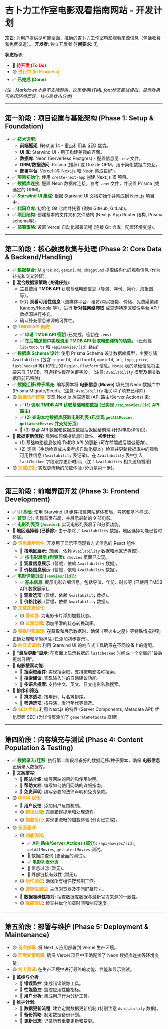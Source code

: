 # 吉卜力工作室电影观看指南网站 - 开发计划

**宗旨**: 为用户提供尽可能全面、准确的吉卜力工作室电影观看来源信息（包括收费和免费渠道）。
**开发者**: 独立开发者
**时间要求**: 无

**状态标识**:
*   🔴 <font color="red">**待开发 (To Do)**</font>
*   🟡 <font color="orange">**进行中 (In Progress)**</font>
*   ✅ <font color="green">**已完成 (Done)**</font>

*(注：Markdown本身不支持颜色，这里使用HTML font标签尝试模拟，显示效果可能因环境而异。核心是状态分类)*

---

## 第一阶段：项目设置与基础架构 (Phase 1: Setup & Foundation)

*   ✅ <font color="green">**技术选型**</font>: 
    *   **前端框架**: Next.js 14 - 重点利用其 SEO 优势。
    *   **UI 库**: Starwind UI - 用于构建美观的界面。
    *   **数据库**: Neon (Serverless Postgres) - 配置信息见 `.env` 文件。
    *   **ORM/数据访问**: Prisma (推荐) 或 Drizzle ORM，用于简化数据库交互。
    *   **部署平台**: Vercel (与 Next.js 和 Neon 集成良好)。
*   ✅ <font color="green">**项目初始化**</font>: 使用 `create-next-app` 创建 Next.js 15 项目。
*   ✅ <font color="green">**数据库连接**</font>: 配置 Neon 数据库连接，参考 `.env` 文件，并设置 Prisma (或选定的 ORM)。
*   ✅ <font color="green">**Starwind UI 集成**</font>: 根据 Starwind UI 文档初始化并集成到 Next.js 项目中。
*   ✅ <font color="green">**代码仓库**</font>: 初始化 Git 仓库并托管 (例如 GitHub, GitLab)。
*   ✅ <font color="green">**项目结构**</font>: 创建基本的文件夹和文件结构 (Next.js App Router 结构, Prisma schema等)。
*   ✅ <font color="green">**部署策略**</font>: 设置 Vercel 自动化部署流程 (连接 Git 仓库，配置环境变量)。

---

## 第二阶段：核心数据收集与处理 (Phase 2: Core Data & Backend/Handling)

*   ✅ <font color="green">**数据整合**</font>: 从 `grok.md`, `gemini.md`, `chagpt.md` 提取结构化的观看信息 (作为补充和交叉验证)。
*   🔴 **混合数据源策略 (关键任务)**: 
    *   主要使用 **TMDB API** 获取基础电影信息（导演、年份、简介、海报图等）。
    *   针对 **观看可用性信息**（流媒体平台、租赁/购买链接、价格、免费渠道如 Kanopy/Hoopla 等），进行 **针对性网络爬取** 或查询特定区域性平台 API/数据源进行补充。
    *   确认补充信息来源的可靠性。
*   🟡 <font color="orange">**TMDB API 集成**</font>: 
    *   ✅ <font color="green">**申请 TMDB API 密钥**</font> (已完成，密钥在 `.env`)
    *   ✅ <font color="green">**在后端逻辑中实现调用 TMDB API 获取电影详情的功能。**</font> (已创建 `lib/tmdb.ts` 和 `/api/movies/[id]` 路由)
*   ✅ <font color="green">**数据库 Schema 设计**</font>: 使用 Prisma Schema 设计数据库模型，主要存储 `Availability` (包含 `regionId`, `platformId`, `movieId`, `url`, `type`, `price`, `lastChecked` 等) 和辅助的 `Region`, `Platform` 信息。`Movie` 表的基础信息将主要来自 TMDB，可选择性缓存关键字段。 (注意: `Availability` 模型及相关数据目前已移除)
*   ✅ <font color="green">**数据迁移/种子填充**</font>: 编写脚本将 **电影信息 (Movie)** 填充到 Neon 数据库中 (Prisma Migrate/Seed)。(注意: `Availability` 相关种子填充已移除)
*   🟡 <font color="orange">**数据访问逻辑**</font>: 实现 Next.js 后端逻辑 (API 路由/Server Actions) 来: 
    *   ✅ <font color="green">**(1) 调用 TMDB API 获取基础电影数据 (已实现 `/api/movies/[id]` API 路由)**</font>
    *   ✅ <font color="green">**(2) 查询本地数据库获取电影列表 (已实现 `getAllMovies`, `getLatestMovies` 并支持分页)**</font>
    *   🔴 (3) 整合 API 数据和数据库数据后返回给前端 (针对电影详情页)。
*   🔴 **数据更新流程**: 规划如何保持信息时效性。**初步计划**: 
    *   (1) 基础电影信息依赖 TMDB API 的更新 (可在前端或后端做缓存)。
    *   (2) 定期（手动检查或未来考虑自动化脚本）检查并更新数据库中的观看可用性信息 (`Availability` 表记录)。在 `Availability` 表中加入 `lastChecked` 字段跟踪更新时间。(注：`Availability` 相关逻辑暂缓)
*   🟡 <font color="orange">**加载优化**</font>: 实现更流畅的加载体验 (分页是第一步)。

---

## 第三阶段：前端界面开发 (Phase 3: Frontend Development)

*   ✅ <font color="green">**UI 基础**</font>: 使用 Starwind UI 组件搭建网站整体布局、导航和基本样式。
*   ✅ <font color="green">**首页 (`/`)**</font>: 实现首页布局，并展示最新的 9 部电影。
*   ✅ <font color="green">**电影列表页 (`/movies`)**</font>: 实现电影列表展示和分页功能。
*   🔴 **地区选择器 (已移除)**: 由于移除了 `Availability` 数据，地区选择功能已暂时移除。
*   🟡 <font color="orange">**信息展示组件**</font>: 开发用于显示不同观看方式信息的 React 组件:
    *   🔴 **按地区展示**: (暂缓，依赖 `Availability` 数据和地区选择器)。
    *   ✅ <font color="green">**按电影展示 (列表页)**</font>: `/movies` 页面已实现。
    *   🔴 **观看信息展示**: (暂缓，依赖 `Availability` 数据)。
    *   🔴 **价格信息展示**: (暂缓，依赖 `Availability` 数据)。
*   ✅ <font color="green">**电影详情页面 (`/movies/[id]`)**</font>:
    *   ✅ <font color="green">**基本信息**</font>: 展示电影详细信息，包括导演、年份、时长等 (已使用 TMDB API 数据展示)。
    *   🔴 **观看选项**: (暂缓，依赖 `Availability` 数据)。
    *   🔴 **价格比较**: (暂缓，依赖 `Availability` 数据)。
*   🟡 <font color="orange">**加载状态优化**</font>:
    *   🟡 <font color="orange">**骨架屏**</font>: 为电影卡片添加加载状态。
    *   🟡 <font color="orange">**过渡动画**</font>: 添加平滑的状态转换动画。
*   🟡 <font color="orange">**特殊电影处理**</font>: 在获取和展示数据时，确保《萤火虫之墓》等特殊情况得到正确处理和清晰标注 (已添加初步提示)。
*   🟡 <font color="orange">**响应式设计**</font>: 利用 Starwind UI 的响应式工具确保在不同设备上的适配。
*   🔴 **"最后更新"显示**: 在页面上显示数据的 `lastChecked` 时间或一个全局的"最后更新日期"。
*   🔴 **电影搜索功能**: 
    *   🔴 **搜索框组件**: 实现搜索框，支持按电影名称搜索。
    *   🔴 **搜索建议**: 实现输入时的自动建议功能。
    *   🔴 **多语言搜索**: 支持中文、英文、日文电影名称搜索。
*   🔴 **排序和筛选**:
    *   🔴 **排序选项**: 按年份、片名等排序。
    *   🔴 **筛选选项**: 按导演、发行年代等筛选。
*   🟡 <font color="orange">**SEO 优化**</font>: 利用 Next.js 的特性 (Server Components, Metadata API) 优化页面 SEO (为详情页添加了 `generateMetadata` 框架)。

---

## 第四阶段：内容填充与测试 (Phase 4: Content Population & Testing)

*   ✅ <font color="green">**数据录入/迁移**</font>: 执行第二阶段准备好的数据迁移/种子脚本，确保 **电影信息** 正确录入数据库。
*   🔴 **文案撰写**: 
    *   🔴 **网站介绍**: 编写网站的目的和使用说明。
    *   🔴 **帮助文档**: 编写如何使用网站的详细指南。
    *   🔴 **免责声明**: 编写必要的法律声明和免责条款。
*   🟡 <font color="orange">**UI/UX 优化**</font>: 
    *   🔴 **用户反馈**: 添加用户反馈机制。
    *   🟡 <font color="orange">**错误处理**</font>: 完善错误提示和处理流程。
    *   🟡 <font color="orange">**加载优化**</font>: 实现更流畅的加载体验 (分页已完成)。
*   🟡 <font color="orange">**全面测试**</font>:
    *   🟡 <font color="orange">**功能测试**</font>: 
        *   ✅ <font color="green">**API 路由/Server Actions (部分)**</font>: `/api/movies/[id]`, `getAllMovies`, `getLatestMovies` 测试。
        *   🔴 数据库查询 (更全面的测试)。
        *   ✅ <font color="green">**电影列表分页**</font>
        *   🔴 信息过滤 (暂无)。
        *   🔴 外部链接有效性 (暂无)。
    *   🟡 <font color="orange">**组件测试**</font>: 确保所有组件按预期工作。
    *   🟡 <font color="orange">**兼容性测试**</font>: 主流浏览器及不同屏幕尺寸。
    *   🔴 **数据准确性核对**: 抽查数据库数据与最新官方来源的一致性。
    *   🟡 <font color="orange">**性能测试**</font>: 检查并优化加载时间和响应速度。

---

## 第五阶段：部署与维护 (Phase 5: Deployment & Maintenance)

*   🟡 <font color="orange">**首次部署**</font>: 将 Next.js 应用部署到 Vercel 生产环境。
*   🟡 <font color="orange">**环境变量配置**</font>: 确保 Vercel 项目中正确配置了 Neon 数据库连接等环境变量。
*   🟡 <font color="orange">**线上测试**</font>: 在生产环境中进行最终的功能、性能和显示测试。
*   🔴 **监控与分析**:
    *   🔴 **错误监控**: 集成错误跟踪工具。
    *   🔴 **性能监控**: 监控应用性能指标。
    *   🔴 **用户分析**: 集成用户行为分析工具。
*   🔴 **维护计划**:
    *   🔴 **数据更新流程**: 建立定期数据更新机制 (特别注意 `Availability` 数据)。
    *   🔴 **备份策略**: 制定数据备份计划。
    *   🔴 **更新日志**: 记录所有重要更新和变更。
